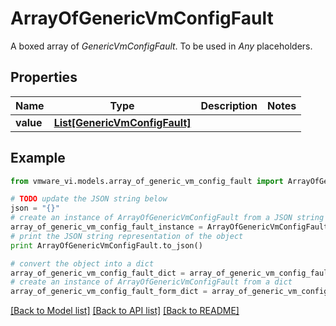 # ArrayOfGenericVmConfigFault

A boxed array of *GenericVmConfigFault*. To be used in *Any* placeholders. 

## Properties
Name | Type | Description | Notes
------------ | ------------- | ------------- | -------------
**value** | [**List[GenericVmConfigFault]**](GenericVmConfigFault.md) |  | 

## Example

```python
from vmware_vi.models.array_of_generic_vm_config_fault import ArrayOfGenericVmConfigFault

# TODO update the JSON string below
json = "{}"
# create an instance of ArrayOfGenericVmConfigFault from a JSON string
array_of_generic_vm_config_fault_instance = ArrayOfGenericVmConfigFault.from_json(json)
# print the JSON string representation of the object
print ArrayOfGenericVmConfigFault.to_json()

# convert the object into a dict
array_of_generic_vm_config_fault_dict = array_of_generic_vm_config_fault_instance.to_dict()
# create an instance of ArrayOfGenericVmConfigFault from a dict
array_of_generic_vm_config_fault_form_dict = array_of_generic_vm_config_fault.from_dict(array_of_generic_vm_config_fault_dict)
```
[[Back to Model list]](../README.md#documentation-for-models) [[Back to API list]](../README.md#documentation-for-api-endpoints) [[Back to README]](../README.md)


